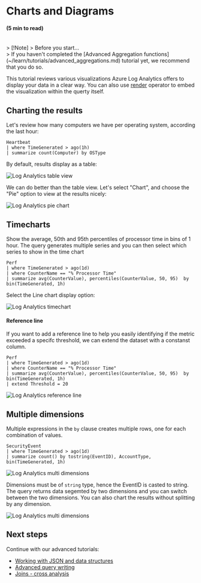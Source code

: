 # Charts and Diagrams
#### (5 min to read)

<br/>
> [!Note]
> Before you start...<br/>
> If you haven't completed the [Advanced Aggregation functions](~/learn/tutorials/advanced_aggregations.md) tutorial yet, we recommend that you do so.

This tutorial reviews various visualizations Azure Log Analytics offers to display your data in a clear way. You can also use [render](~/query/query_language_renderoperator.md) operator to embed the visualization within the querty itself.

## Charting the results
Let's review how many computers we have per operating system, according the last hour:
```OQL
Heartbeat
| where TimeGenerated > ago(1h)
| summarize count(Computer) by OSType  
```

By default, results display as a table:
<p><img src="~/learn/tutorials/images/charts/table_display.png" alt="Log Analytics table view"></p>


We can do better than the table view. Let's select "Chart", and choose the "Pie" option to view at the results nicely:
<p><img src="~/learn/tutorials/images/charts/charts_and_diagrams_pie.png" alt="Log Analytics pie chart"></p>


## Timecharts
Show the average, 50th and 95th percentiles of processor time in bins of 1 hour. The query generates multiple series and you can then select which series to show in the time chart

```OQL
Perf
| where TimeGenerated > ago(1d) 
| where CounterName == "% Processor Time" 
| summarize avg(CounterValue), percentiles(CounterValue, 50, 95)  by bin(TimeGenerated, 1h)
```

Select the Line chart display option:

<p><img src="~/learn/tutorials/images/charts/charts_and_diagrams_multiSeries.png" alt="Log Analytics timechart"></p>

#### Reference line

If you want to add a reference line to help you easily identifying if the metric exceeded a specifc threshold, we can extend the dataset with a constanst column.

```OQL
Perf
| where TimeGenerated > ago(1d) 
| where CounterName == "% Processor Time" 
| summarize avg(CounterValue), percentiles(CounterValue, 50, 95)  by bin(TimeGenerated, 1h)
| extend Threshold = 20
```
<p><img src="~/learn/tutorials/images/charts/charts_and_diagrams_multiSeriesThreshold.png" alt="Log Analytics reference line"></p>

## Multiple dimensions

Multiple expressions in the `by` clause creates multiple rows, one for each combination of values.

```OQL
SecurityEvent
| where TimeGenerated > ago(1d)
| summarize count() by tostring(EventID), AccountType, bin(TimeGenerated, 1h)
```

<p><img src="~/learn/tutorials/images/charts/charts_and_diagrams_multiDimension1.png" alt="Log Analytics multi dimensions"></p>

Dimensions must be of `string` type, hence the EventID is casted to string. The query returns data segemted by two dimensions and you can switch between the two dimensions. You can also chart the results without splitting by any dimension.

<p><img src="~/learn/tutorials/images/charts/charts_and_diagrams_multiDimension2.png" alt="Log Analytics multi dimensions"></p>

## Next steps
Continue with our advanced tutorials:
* [Working with JSON and data structures](~/learn/tutorials/json_and_data_structures.md)
* [Advanced query writing](~/learn/tutorials/advanced_query_writing.md)
* [Joins - cross analysis](~/learn/tutorials/joins.md)